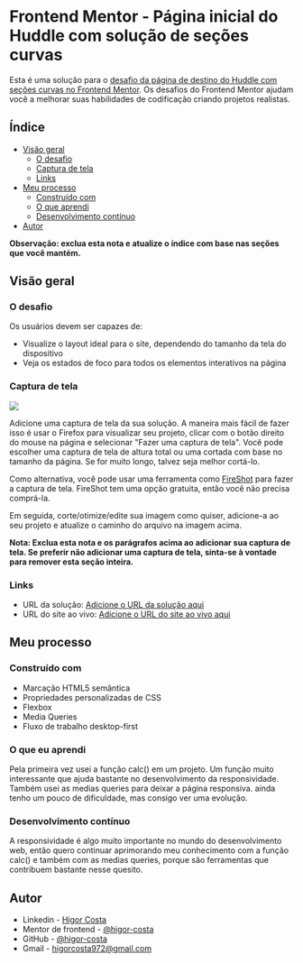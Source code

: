 # Frontend Mentor - Página inicial do Huddle com solução de seções curvas

Esta é uma solução para o [desafio da página de destino do Huddle com seções curvas no Frontend Mentor](https://www.frontendmentor.io/challenges/huddle-landing-page-with-curved-sections-5ca5ecd01e82137ec91a50f2). Os desafios do Frontend Mentor ajudam você a melhorar suas habilidades de codificação criando projetos realistas.

## Índice

- [Visão geral](#visão-geral)
  - [O desafio](#the-challenge)
  - [Captura de tela](#captura-de-tela)
  - [Links](#links)
- [Meu processo](#meu-processo)
  - [Construído com](#construído-com)
  - [O que aprendi](#o-que-aprendi)
  - [Desenvolvimento contínuo](#desenvolvimento-contínuo)
- [Autor](#autor)

**Observação: exclua esta nota e atualize o índice com base nas seções que você mantém.**

## Visão geral

### O desafio

Os usuários devem ser capazes de:

- Visualize o layout ideal para o site, dependendo do tamanho da tela do dispositivo
- Veja os estados de foco para todos os elementos interativos na página

### Captura de tela

![](./screenshot.jpg)

Adicione uma captura de tela da sua solução. A maneira mais fácil de fazer isso é usar o Firefox para visualizar seu projeto, clicar com o botão direito do mouse na página e selecionar "Fazer uma captura de tela". Você pode escolher uma captura de tela de altura total ou uma cortada com base no tamanho da página. Se for muito longo, talvez seja melhor cortá-lo.

Como alternativa, você pode usar uma ferramenta como [FireShot](https://getfireshot.com/) para fazer a captura de tela. FireShot tem uma opção gratuita, então você não precisa comprá-la.

Em seguida, corte/otimize/edite sua imagem como quiser, adicione-a ao seu projeto e atualize o caminho do arquivo na imagem acima.

**Nota: Exclua esta nota e os parágrafos acima ao adicionar sua captura de tela. Se preferir não adicionar uma captura de tela, sinta-se à vontade para remover esta seção inteira.**

### Links

- URL da solução: [Adicione o URL da solução aqui](https://your-solution-url.com)
- URL do site ao vivo: [Adicione o URL do site ao vivo aqui](https://your-live-site-url.com)

## Meu processo

### Construído com

- Marcação HTML5 semântica
- Propriedades personalizadas de CSS
- Flexbox
- Media Queries
- Fluxo de trabalho desktop-first

### O que eu aprendi

Pela primeira vez usei a função calc() em um projeto. Um função muito interessante que ajuda bastante no desenvolvimento da responsividade. Também usei as medias queries para deixar a página responsiva. ainda tenho um pouco de dificuldade, mas consigo ver uma evolução.

### Desenvolvimento contínuo

A responsividade é algo muito importante no mundo do desenvolvimento web, então quero continuar aprimorando meu conhecimento com a função calc() e também com as medias queries, porque são ferramentas que contribuem bastante nesse quesito.

## Autor

- Linkedin - [Higor Costa](linkedin.com/in/higor-costa-/)
- Mentor de frontend - [@higor-costa](https://www.frontendmentor.io/profile/higor-costa)
- GitHub - [@higor-costa](https://github.com/higor-costa)
- Gmail - [higorcosta972@gmail.com](higorcosta972@gmail.com)
